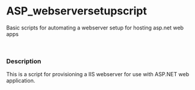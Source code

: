# ASP_webserversetupscript
Basic scripts for automating a webserver setup for hosting asp.net web apps

<br/>
<h3> Description </h3>
This is a script for provisioning a IIS webserver for use with ASP.NET web application.
